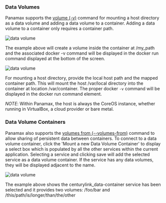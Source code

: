 ### Data Volumes
Panamax supports the [volume (-v)](http://docs.docker.com/userguide/dockervolumes/#data-volumes) command for mounting a host directory as a data volume and adding a data volume to a container. Adding a data volume to a container only requires a container path.

![data volume](http://panamax.ca.tier3.io/wiki_volumes/container.png)

The example above will create a volume inside the container at /my_path and the associated docker -v command will be displayed in the docker run command displayed at the bottom of the screen.

![data volume](http://panamax.ca.tier3.io/wiki_volumes/host-container.png)

For mounting a host directory, provide the local host path and the mapped container path. This will mount the host /var/local directory into the container at location /var/container. The proper docker `-v` command will be displayed in the docker run command element.

 _NOTE_: Within Panamax, the host is always the CoreOS instance, whether running in VirtualBox, a cloud provider or bare metal.

### Data Volume Containers
Panamax also supports the [volumes from (--volumes-from)](http://docs.docker.com/userguide/dockervolumes/#creating-and-mounting-a-data-volume-container) command to allow sharing of persistent data between containers. To connect to a data volume container, click the 'Mount a new Data Volume Container' to display a select box which is populated by all the other services within the current application. Selecting a service and clicking save will add the selected service as a data volume container. If the service has any data volumes, they will be displayed adjacent to the name.

![data volume](http://panamax.ca.tier3.io/wiki_volumes/volumes_from.png)

The example above shows the centurylink_data-container service has been selected and it provides two volumes: /foo/bar and /this/path/is/longer/than/the/other